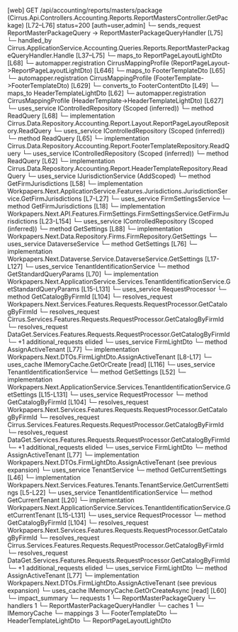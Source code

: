 [web] GET /api/accounting/reports/masters/package  (Cirrus.Api.Controllers.Accounting.Reports.ReportMastersController.GetPackage)  [L72–L76] status=200 [auth=user,admin]
  └─ sends_request ReportMasterPackageQuery -> ReportMasterPackageQueryHandler [L75]
    └─ handled_by Cirrus.ApplicationService.Accounting.Queries.Reports.ReportMasterPackageQueryHandler.Handle [L37–L75]
      └─ maps_to ReportPageLayoutLightDto [L68]
        └─ automapper.registration CirrusMappingProfile (ReportPageLayout->ReportPageLayoutLightDto) [L646]
      └─ maps_to FooterTemplateDto [L65]
        └─ automapper.registration CirrusMappingProfile (FooterTemplate->FooterTemplateDto) [L629]
        └─ converts_to FooterContentDto [L49]
      └─ maps_to HeaderTemplateLightDto [L62]
        └─ automapper.registration CirrusMappingProfile (HeaderTemplate->HeaderTemplateLightDto) [L627]
      └─ uses_service IControlledRepository<ReportPageLayout> (Scoped (inferred))
        └─ method ReadQuery [L68]
          └─ implementation Cirrus.Data.Repository.Accounting.Report.Layout.ReportPageLayoutRepository.ReadQuery
      └─ uses_service IControlledRepository<FooterTemplate> (Scoped (inferred))
        └─ method ReadQuery [L65]
          └─ implementation Cirrus.Data.Repository.Accounting.Report.FooterTemplateRepository.ReadQuery
      └─ uses_service IControlledRepository<HeaderTemplate> (Scoped (inferred))
        └─ method ReadQuery [L62]
          └─ implementation Cirrus.Data.Repository.Accounting.Report.HeaderTemplateRepository.ReadQuery
      └─ uses_service IJurisdictionService (AddScoped)
        └─ method GetFirmJurisdictions [L58]
          └─ implementation Workpapers.Next.ApplicationService.Features.Jurisdictions.JurisdictionService.GetFirmJurisdictions [L7-L27]
            └─ uses_service FirmSettingsService
              └─ method GetFirmJurisdictions [L18]
                └─ implementation Workpapers.Next.API.Features.FirmSettings.FirmSettingsService.GetFirmJurisdictions [L23-L154]
                  └─ uses_service IControlledRepository<Firm> (Scoped (inferred))
                    └─ method GetSettings [L88]
                      └─ implementation Workpapers.Next.Data.Repository.Firms.FirmRepository.GetSettings
                  └─ uses_service DataverseService
                    └─ method GetSettings [L76]
                      └─ implementation Workpapers.Next.Dataverse.Service.DataverseService.GetSettings [L17-L127]
                        └─ uses_service TenantIdentificationService
                          └─ method GetStandardQueryParams [L70]
                            └─ implementation Workpapers.Next.ApplicationService.Services.TenantIdentificationService.GetStandardQueryParams [L15-L131]
                              └─ uses_service RequestProcessor
                                └─ method GetCatalogByFirmId [L104]
                                  └─ resolves_request Workpapers.Next.Services.Features.Requests.RequestProcessor.GetCatalogByFirmId
                                  └─ resolves_request Cirrus.Services.Features.Requests.RequestProcessor.GetCatalogByFirmId
                                  └─ resolves_request DataGet.Services.Features.Requests.RequestProcessor.GetCatalogByFirmId
                                  └─ +1 additional_requests elided
                              └─ uses_service FirmLightDto
                                └─ method AssignActiveTenant [L77]
                                  └─ implementation Workpapers.Next.DTOs.FirmLightDto.AssignActiveTenant [L8-L17]
                              └─ uses_cache IMemoryCache.GetOrCreate [read] [L116]
                  └─ uses_service TenantIdentificationService
                    └─ method GetSettings [L52]
                      └─ implementation Workpapers.Next.ApplicationService.Services.TenantIdentificationService.GetSettings [L15-L131]
                        └─ uses_service RequestProcessor
                          └─ method GetCatalogByFirmId [L104]
                            └─ resolves_request Workpapers.Next.Services.Features.Requests.RequestProcessor.GetCatalogByFirmId
                            └─ resolves_request Cirrus.Services.Features.Requests.RequestProcessor.GetCatalogByFirmId
                            └─ resolves_request DataGet.Services.Features.Requests.RequestProcessor.GetCatalogByFirmId
                            └─ +1 additional_requests elided
                        └─ uses_service FirmLightDto
                          └─ method AssignActiveTenant [L77]
                            └─ implementation Workpapers.Next.DTOs.FirmLightDto.AssignActiveTenant (see previous expansion)
                  └─ uses_service TenantService
                    └─ method GetCurrentSettings [L46]
                      └─ implementation Workpapers.Next.Services.Features.Tenants.TenantService.GetCurrentSettings [L5-L22]
                        └─ uses_service TenantIdentificationService
                          └─ method GetCurrentTenant [L20]
                            └─ implementation Workpapers.Next.ApplicationService.Services.TenantIdentificationService.GetCurrentTenant [L15-L131]
                              └─ uses_service RequestProcessor
                                └─ method GetCatalogByFirmId [L104]
                                  └─ resolves_request Workpapers.Next.Services.Features.Requests.RequestProcessor.GetCatalogByFirmId
                                  └─ resolves_request Cirrus.Services.Features.Requests.RequestProcessor.GetCatalogByFirmId
                                  └─ resolves_request DataGet.Services.Features.Requests.RequestProcessor.GetCatalogByFirmId
                                  └─ +1 additional_requests elided
                              └─ uses_service FirmLightDto
                                └─ method AssignActiveTenant [L77]
                                  └─ implementation Workpapers.Next.DTOs.FirmLightDto.AssignActiveTenant (see previous expansion)
                  └─ uses_cache IMemoryCache.GetOrCreateAsync [read] [L60]
  └─ impact_summary
    └─ requests 1
      └─ ReportMasterPackageQuery
    └─ handlers 1
      └─ ReportMasterPackageQueryHandler
    └─ caches 1
      └─ IMemoryCache
    └─ mappings 3
      └─ FooterTemplateDto
      └─ HeaderTemplateLightDto
      └─ ReportPageLayoutLightDto

